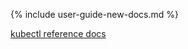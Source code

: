 ---
---

{% include user-guide-new-docs.md %}

[kubectl reference docs](/docs/user-guide/kubectl/v1.6/)